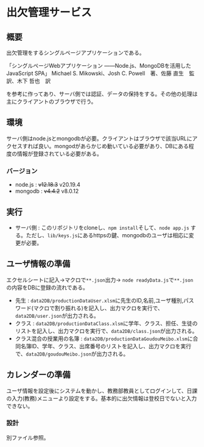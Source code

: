 # 出欠管理サービス
## 概要

出欠管理をするシングルページアプリケーションである。


「シングルページWebアプリケーション
――Node.js、MongoDBを活用したJavaScript SPA」
Michael S. Mikowski、Josh C. Powell　著、佐藤 直生　監訳、木下 哲也　訳

を参考に作ってあり、サーバ側では認証、データの保持をする。その他の処理は主にクライアントのブラウザで行う。

## 環境
サーバ側はnode.jsとmongodbが必要。クライアントはブラウザで該当URLにアクセスすれば良い。mongodがあらかじめ動いている必要があり、DBにある程度の情報が登録されている必要がある。

### バージョン
- node.js : ~~v12.18.3~~ v20.19.4
- mongodb : ~~v4.4.2~~ v8.0.12

## 実行
- サーバ側 : このリポジトリをcloneし、`npm install`そして、`node app.js`
する。ただし、`lib/keys.js`にあるhttpsの鍵、mongodbのユーザは相応に変更が必要。

## ユーザ情報の準備
エクセルシートに記入->マクロで`**.json`出力->
`node readyData.js`で`**.json`の内容をDBに登録の流れである。

- 先生 : `data2DB/productionDataUser.xlsm`に先生のID,名前,ユーザ種別,パスワード(マクロで割り振れる)を記入し、出力マクロを実行で、`data2DB/user.json`が出力される。
- クラス : `data2DB/productionDataClass.xlsm`に学年、クラス、担任、生徒のリストを記入し、出力マクロを実行で、`data2DB/class.json`が出力される。
- クラス混合の授業用の名簿 : `data2DB/productionDataGoudouMeibo.xlsm`に合同名簿ID、学年、クラス、出席番号のリストを記入し、出力マクロを実行で、`data2DB/goudouMeibo.json`が出力される。

## カレンダーの準備
ユーザ情報を設定後にシステムを動かし、教務部教員としてログインして、日課の入力(教務)メニューより設定をする。基本的に出欠情報は登校日でないと入力できない。

### 設計
別ファイル参照。
